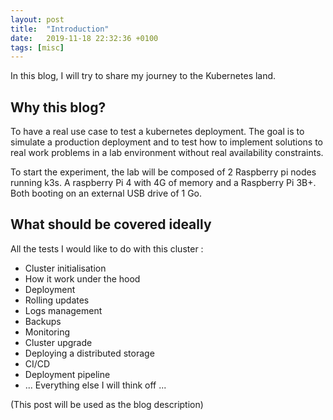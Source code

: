 ```yaml
---
layout: post
title:  "Introduction"
date:   2019-11-18 22:32:36 +0100
tags: [misc]
---
```

In this blog, I will try to share my journey to the Kubernetes land.

## Why this blog?

To have a real use case to test a kubernetes deployment.
The goal is to simulate a production deployment and to test how to implement solutions to real work problems in a lab environment without real availability constraints.

To start the experiment, the lab will be composed of 2 Raspberry pi nodes running k3s. A raspberry Pi 4 with 4G of memory and a Raspberry Pi 3B+. Both booting on an external USB drive of 1 Go.

## What should be covered ideally

All the tests I would like to do with this cluster :

- Cluster initialisation
- How it work under the hood
- Deployment
- Rolling updates
- Logs management
- Backups
- Monitoring
- Cluster upgrade
- Deploying a distributed storage
- CI/CD
- Deployment pipeline
- ... Everything else I will think off ...

(This post will be used as the blog description)
